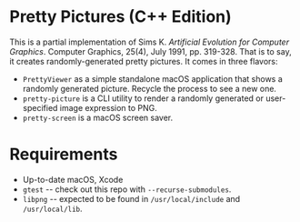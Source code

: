 # Pretty Pictures (C++ Edition)

This is a partial implementation of Sims K. _Artificial Evolution for Computer
Graphics_. Computer Graphics, 25(4), July 1991, pp. 319-328. That is to say,
it creates randomly-generated pretty pictures. It comes in three flavors:
* `PrettyViewer` as a simple standalone macOS application that shows a
  randomly generated picture. Recycle the process to see a new one.
* `pretty-picture` is a CLI utility to render a randomly generated or
  user-specified image expression to PNG.
* `pretty-screen` is a macOS screen saver.

# Requirements
* Up-to-date macOS, Xcode
* `gtest` -- check out this repo with `--recurse-submodules`.
* `libpng` -- expected to be found in `/usr/local/include` and
  `/usr/local/lib`.